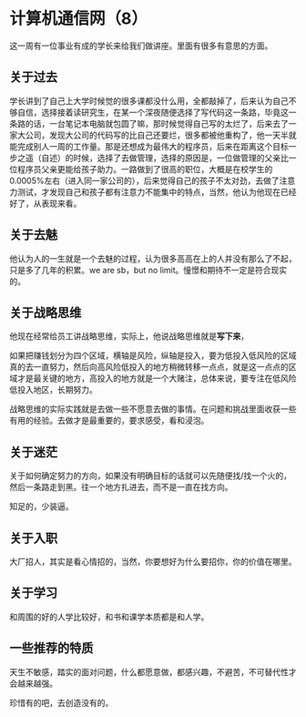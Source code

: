 # 计算机通信网（8）

这一周有一位事业有成的学长来给我们做讲座。里面有很多有意思的方面。

## 关于过去

学长讲到了自己上大学时候觉的很多课都没什么用，全都敲掉了，后来认为自己不够自信，选择接着读研究生，在某一个深夜随便选择了写代码这一条路，毕竟这一条路的话，一台笔记本电脑就包圆了嘛，那时候觉得自己写的太烂了，后来去了一家大公司，发现大公司的代码写的比自己还要烂，很多都被他重构了，他一天半就能完成别人一周的工作量。那是还想成为最伟大的程序员，后来在距离这个目标一步之遥（自述）的时候，选择了去做管理，选择的原因是，一位做管理的父亲比一位程序员父亲更能给孩子助力。一路做到了很高的职位，大概是在校学生的0.0005%左右（进入同一家公司的），后来觉得自己的孩子不太对劲，去做了注意力测试，才发现自己和孩子都有注意力不能集中的特点，当然，他认为他现在已经好了，从表现来看。

## 关于去魅

他认为人的一生就是一个去魅的过程，认为很多高高在上的人并没有那么了不起，只是多了几年的积累。we are sb，but no limit。憧憬和期待不一定是符合现实的。

## 关于战略思维

他现在经常给员工讲战略思维，实际上，他说战略思维就是**写下来**，

如果把赚钱划分为四个区域，横轴是风险，纵轴是投入，要为低投入低风险的区域真的去一直努力，然后向高风险低投入的地方稍微转移一点点，就是这一点点的区域才是最关键的地方，高投入的地方就是一个大赌注，总体来说，要专注在低风险低投入地区，长期努力。

战略思维的实际实践就是去做一些不愿意去做的事情。在问题和挑战里面收获一些有用的经验。去做才是最重要的，要求感受，看和浸泡。

## 关于迷茫

关于如何确定努力的方向，如果没有明确目标的话就可以先随便找/找一个火的，然后一条路走到黑。往一个地方扎进去，而不是一直在找方向。

知足的，少装逼。

## 关于入职

大厂招人，其实是看心情招的，当然，你要想好为什么要招你，你的价值在哪里。

## 关于学习

和周围的好的人学比较好，和书和课学本质都是和人学。

## 一些推荐的特质

天生不敏感，踏实的面对问题，什么都愿意做，都感兴趣，不避苦，不可替代性才会越来越强。

珍惜有的吧，去创造没有的。
